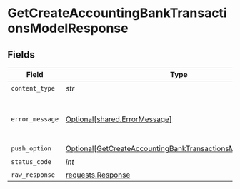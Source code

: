 # GetCreateAccountingBankTransactionsModelResponse


## Fields

| Field                                                                                                                                         | Type                                                                                                                                          | Required                                                                                                                                      | Description                                                                                                                                   |
| --------------------------------------------------------------------------------------------------------------------------------------------- | --------------------------------------------------------------------------------------------------------------------------------------------- | --------------------------------------------------------------------------------------------------------------------------------------------- | --------------------------------------------------------------------------------------------------------------------------------------------- |
| `content_type`                                                                                                                                | *str*                                                                                                                                         | :heavy_check_mark:                                                                                                                            | N/A                                                                                                                                           |
| `error_message`                                                                                                                               | [Optional[shared.ErrorMessage]](../../models/shared/errormessage.md)                                                                          | :heavy_minus_sign:                                                                                                                            | Your API request was not properly authorized.                                                                                                 |
| `push_option`                                                                                                                                 | [Optional[GetCreateAccountingBankTransactionsModelPushOption]](../../models/operations/getcreateaccountingbanktransactionsmodelpushoption.md) | :heavy_minus_sign:                                                                                                                            | Success                                                                                                                                       |
| `status_code`                                                                                                                                 | *int*                                                                                                                                         | :heavy_check_mark:                                                                                                                            | N/A                                                                                                                                           |
| `raw_response`                                                                                                                                | [requests.Response](https://requests.readthedocs.io/en/latest/api/#requests.Response)                                                         | :heavy_minus_sign:                                                                                                                            | N/A                                                                                                                                           |